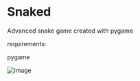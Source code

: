 # Snaked
Advanced snake game created with pygame

requirements:

  pygame

![image](https://user-images.githubusercontent.com/90100712/132097954-4c2de02a-fe89-4102-a452-43622185eac4.png)

